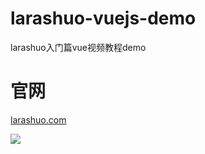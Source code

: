 # larashuo-vuejs-demo
larashuo入门篇vue视频教程demo

# 官网
<a href="https://larashuo.com">larashuo.com</a>

<img src="https://ecsvip.com/201711/vue-base-cover.png">
